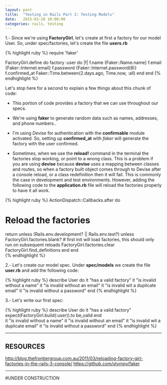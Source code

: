 ```yaml
---
layout: post
title:  "Testing in Rails Part 2: Testing Models"
date:   2015-03-28 10:00:00
categories: rails, testing
---
```


1.- Since we're using **FactoryGirl**, let's create at first a factory for our model User. So, under spec/factories, let's create the file **users.rb**

{% highlight ruby %}
 require 'faker'

 FactoryGirl.define do
  factory :user do |f|
    f.name {Faker::Name.name}
    f.email {Faker::Internet.email}
    f.password  {Faker::Internet.password(8)}
    f.confirmed_at Faker::Time.between(2.days.ago, Time.now, :all)
  end
end
{% endhighlight %}

Let's stop here for a second to explain a few things about this chunk of code:

* This portion of code provides a factory that we can use throughout our specs.

* We're using **faker** to generate random data such as names, addresses, and phone numbers..
* I'm using *Devise* for authentication with the **confirmable** module activated. So, setting up **confirmed_at**  with *faker* will generate the factory with the user confirmed. 

* Sometimes, when we use the **reload!** command in the terminal the factories stop working, or point to a wrong class. This is a problem if you are using **devise** because **devise** uses a mapping between classes and routes, so when a factory built object comes through to Devise after a console reload, or a class redefinition then it will fail. This is commonly the case in development and test environments. However, adding the following code to the **application.rb** file will reload the factories properly to have it all work. 

{% highlight ruby %}
ActionDispatch::Callbacks.after do      
  # Reload the factories
  return unless (Rails.env.development? || Rails.env.test?)
  unless FactoryGirl.factories.blank? # first init will load factories, this should only run on subsequent reloads
    FactoryGirl.factories.clear
    FactoryGirl.find_definitions
  end
end    
{% endhighlight %}

2.- Let's create our model spec. Under **spec/models** we create the file **user.rb** and add the following code:

{% highlight ruby %}
describe User do
  it "has a valid factory"
  it "is invalid without a name"
  it "is invalid without an email"
  it "is invalid wit a duplicate email"
  it "is invalid without a password"
end
{% endhighlight %}

3.- Let's write our first spec:

{% highlight ruby %}
describe User do
  it "has a valid factory"
    expect(FactoryGirl.build(:user)).to be_valid
  end	
  it "is invalid without a name"
  it "is invalid without an email"
  it "is invalid wit a duplicate email"
  it "is invalid without a password"
end
{% endhighlight %}


----
## RESOURCES

http://blog.thefrontiergroup.com.au/2011/03/reloading-factory-girl-factories-in-the-rails-3-console/
 https://github.com/stympy/faker

----

#UNDER CONSTRUCTION
